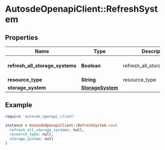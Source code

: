 # AutosdeOpenapiClient::RefreshSystem

## Properties

| Name | Type | Description | Notes |
| ---- | ---- | ----------- | ----- |
| **refresh_all_storage_systems** | **Boolean** | refresh_all_storage_systems | [optional][default to false] |
| **resource_type** | **String** | resource_type | [optional] |
| **storage_system** | [**StorageSystem**](StorageSystem.md) |  | [optional] |

## Example

```ruby
require 'autosde_openapi_client'

instance = AutosdeOpenapiClient::RefreshSystem.new(
  refresh_all_storage_systems: null,
  resource_type: null,
  storage_system: null
)
```

